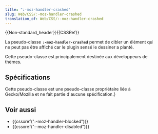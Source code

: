 ```yaml
---
title: ":-moz-handler-crashed"
slug: Web/CSS/:-moz-handler-crashed
translation_of: Web/CSS/:-moz-handler-crashed
---
```


{{Non-standard_header}}{{CSSRef}}

La pseudo-classe **`:-moz-handler-crashed`** permet de cibler un élément qui ne peut pas être affiché car le plugin sensé le dessiner a planté.

Cette pseudo-classe est principalement destinée aux développeurs de thèmes.

## Spécifications

Cette pseudo-classe est une pseudo-classe propriétaire liée à Gecko/Mozilla et ne fait partie d'aucune spécification.}

## Voir aussi

- {{cssxref(":-moz-handler-blocked")}}
- {{cssxref(":-moz-handler-disabled")}}
